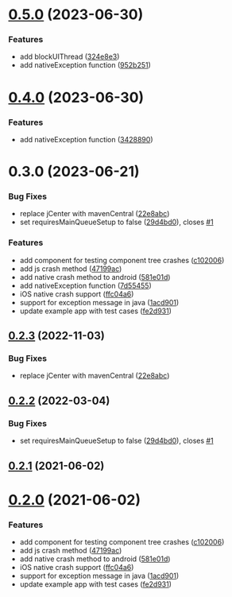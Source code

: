 # [0.5.0](https://github.com/cwhenderson20/react-native-crash-tester/compare/v0.4.0...v0.5.0) (2023-06-30)


### Features

* add blockUIThread ([324e8e3](https://github.com/cwhenderson20/react-native-crash-tester/commit/324e8e3e0311854411cbb0c831e907bd9c4e8e98))
* add nativeException function ([952b251](https://github.com/cwhenderson20/react-native-crash-tester/commit/952b25132571d6af82ccd075e95ca40b619dae27))

# [0.4.0](https://github.com/cwhenderson20/react-native-crash-tester/compare/v0.3.0...v0.4.0) (2023-06-30)


### Features

* add nativeException function ([3428890](https://github.com/cwhenderson20/react-native-crash-tester/commit/3428890acd55fa73e518c348e9646d8163dff328))

# 0.3.0 (2023-06-21)


### Bug Fixes

* replace jCenter with mavenCentral ([22e8abc](https://github.com/cwhenderson20/react-native-crash-tester/commit/22e8abc18e81dbf1b0548aed0faa7f624b36a349))
* set requiresMainQueueSetup to false ([29d4bd0](https://github.com/cwhenderson20/react-native-crash-tester/commit/29d4bd09a816da74f087f6eadd88a75336bc69c9)), closes [#1](https://github.com/cwhenderson20/react-native-crash-tester/issues/1)


### Features

* add component for testing component tree crashes ([c102006](https://github.com/cwhenderson20/react-native-crash-tester/commit/c10200636eb0b1aa265a2d4ba10b6898fb1b0399))
* add js crash method ([47199ac](https://github.com/cwhenderson20/react-native-crash-tester/commit/47199ace00343b2d61705ca24a0dd4ec83d12918))
* add native crash method to android ([581e01d](https://github.com/cwhenderson20/react-native-crash-tester/commit/581e01deab95857dc1da7768c939b1d218f8b5f0))
* add nativeException function ([7d55455](https://github.com/cwhenderson20/react-native-crash-tester/commit/7d554554c99738918ddd3f4ba52c033f5ae76f82))
* iOS native crash support ([ffc04a6](https://github.com/cwhenderson20/react-native-crash-tester/commit/ffc04a62f95ac87c428408b2b6c5ad0660aa6d1c))
* support for exception message in java ([1acd901](https://github.com/cwhenderson20/react-native-crash-tester/commit/1acd901643763e0e6353c3bf182dc8a370c75465))
* update example app with test cases ([fe2d931](https://github.com/cwhenderson20/react-native-crash-tester/commit/fe2d9312f1e3e62d0f2493c5e3ecd2f616c0720c))

## [0.2.3](https://github.com/cwhenderson20/react-native-crash-tester/compare/v0.2.2...v0.2.3) (2022-11-03)


### Bug Fixes

* replace jCenter with mavenCentral ([22e8abc](https://github.com/cwhenderson20/react-native-crash-tester/commit/22e8abc18e81dbf1b0548aed0faa7f624b36a349))

## [0.2.2](https://github.com/cwhenderson20/react-native-crash-tester/compare/v0.2.1...v0.2.2) (2022-03-04)


### Bug Fixes

* set requiresMainQueueSetup to false ([29d4bd0](https://github.com/cwhenderson20/react-native-crash-tester/commit/29d4bd09a816da74f087f6eadd88a75336bc69c9)), closes [#1](https://github.com/cwhenderson20/react-native-crash-tester/issues/1)

## [0.2.1](https://github.com/cwhenderson20/react-native-crash-tester/compare/v0.2.0...v0.2.1) (2021-06-02)



# [0.2.0](https://github.com/cwhenderson20/react-native-crash-tester/compare/v0.2.0...v0.2.1) (2021-06-02)


### Features

* add component for testing component tree crashes ([c102006](https://github.com/cwhenderson20/react-native-crash-tester/commit/c10200636eb0b1aa265a2d4ba10b6898fb1b0399))
* add js crash method ([47199ac](https://github.com/cwhenderson20/react-native-crash-tester/commit/47199ace00343b2d61705ca24a0dd4ec83d12918))
* add native crash method to android ([581e01d](https://github.com/cwhenderson20/react-native-crash-tester/commit/581e01deab95857dc1da7768c939b1d218f8b5f0))
* iOS native crash support ([ffc04a6](https://github.com/cwhenderson20/react-native-crash-tester/commit/ffc04a62f95ac87c428408b2b6c5ad0660aa6d1c))
* support for exception message in java ([1acd901](https://github.com/cwhenderson20/react-native-crash-tester/commit/1acd901643763e0e6353c3bf182dc8a370c75465))
* update example app with test cases ([fe2d931](https://github.com/cwhenderson20/react-native-crash-tester/commit/fe2d9312f1e3e62d0f2493c5e3ecd2f616c0720c))

